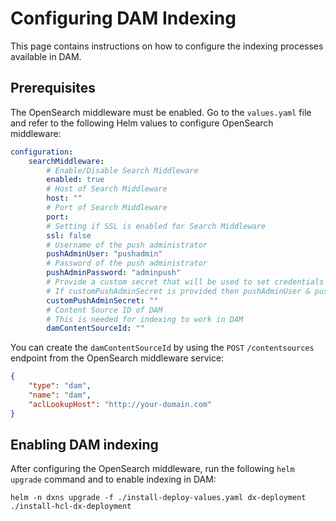 # Configuring DAM Indexing

This page contains instructions on how to configure the indexing processes available in DAM.

## Prerequisites

The OpenSearch middleware must be enabled. Go to the `values.yaml` file and refer to the following Helm values to configure OpenSearch middleware:

```yaml
configuration:
    searchMiddleware:
        # Enable/Disable Search Middleware
        enabled: true
        # Host of Search Middleware
        host: ""
        # Port of Search Middleware
        port:
        # Setting if SSL is enabled for Search Middleware
        ssl: false
        # Username of the push administrator
        pushAdminUser: "pushadmin"
        # Password of the push administrator
        pushAdminPassword: "adminpush"
        # Provide a custom secret that will be used to set credentials for push administration
        # If customPushAdminSecret is provided then pushAdminUser & pushAdminPassword values are ignored
        customPushAdminSecret: ""
        # Content Source ID of DAM
        # This is needed for indexing to work in DAM
        damContentSourceId: ""
```

You can create the `damContentSourceId` by using the `POST` `/contentsources` endpoint from the OpenSearch middleware service:

```json
{
    "type": "dam",
    "name": "dam",
    "aclLookupHost": "http://your-domain.com"
}
```

## Enabling DAM indexing

After configuring the OpenSearch middleware, run the following `helm upgrade` command and to enable indexing in DAM:

```
helm -n dxns upgrade -f ./install-deploy-values.yaml dx-deployment ./install-hcl-dx-deployment
```
